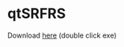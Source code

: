 # qtSRFRS

Download [here](https://drive.google.com/uc?authuser=0&id=0B-fdb03SXDt-XzFCVFMwWVhOUDg&export=download) (double click exe)
